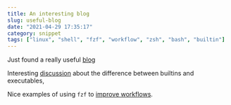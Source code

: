 ```yaml
---
title: An interesting blog
slug: useful-blog
date: "2021-04-29 17:35:17"
category: snippet
tags: ["linux", "shell", "fzf", "workflow", "zsh", "bash", "builtin"]
---
```


Just found a really useful [blog](https://seb.jambor.dev)

Interesting [discussion](https://seb.jambor.dev/posts/cd-is-not-a-program/) about the difference between builtins and executables,

Nice examples of using `fzf` to [improve workflows](https://seb.jambor.dev/posts/improving-shell-workflows-with-fzf/).
